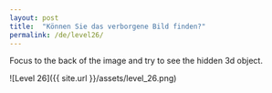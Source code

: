 ```yaml
---
layout: post
title:  "Können Sie das verborgene Bild finden?"
permalink: /de/level26/
---
```

Focus to the back of the image and try to see the hidden 3d object.

![Level 26]({{ site.url }}/assets/level_26.png)